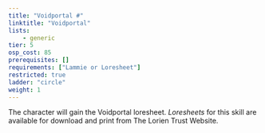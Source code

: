 ```yaml
---
title: "Voidportal #"
linktitle: "Voidportal"
lists:
    - generic
tier: 5
osp_cost: 85
prerequisites: []
requirements: ["Lammie or Loresheet"]
restricted: true
ladder: "circle"
weight: 1
---
```

The character will gain the Voidportal loresheet. _Loresheets_ for this skill are available for download and print from The Lorien Trust Website.